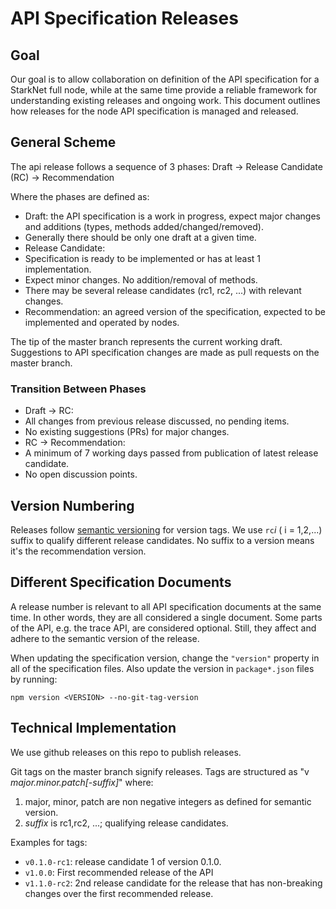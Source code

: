 
# API Specification Releases

## Goal

Our goal is to allow collaboration on definition of the API specification for a StarkNet full node, while at the same time provide a reliable framework for understanding existing releases and ongoing work.
This document outlines how releases for the node API specification is managed and released.

## General Scheme

The api release follows a sequence of 3 phases: Draft -> Release Candidate (RC) -> Recommendation

Where the phases are defined as:

- Draft: the API specification is a work in progress, expect major changes and additions (types, methods added/changed/removed).
 - Generally there should be only one draft at a given time.
- Release Candidate:
 - Specification is ready to be implemented or has at least 1 implementation.
 - Expect minor changes. No addition/removal of methods.
 - There may be several release candidates (rc1, rc2, ...) with relevant changes.
- Recommendation: an agreed version of the specification, expected to be implemented and operated by nodes.

The tip of the master branch represents the current working draft.
Suggestions to API specification changes are made as pull requests on the master branch.

### Transition Between Phases
- Draft -> RC:
 - All changes from previous release discussed, no pending items.
 - No existing suggestions (PRs) for major changes.
- RC -> Recommendation:
 - A minimum of 7 working days passed from publication of latest release candidate.
 - No open discussion points.

## Version Numbering

Releases follow [semantic versioning](https://semver.org) for version tags.
We use `rc`_i_ ( i = 1,2,...) suffix to qualify different release candidates.
No suffix to a version means it's the recommendation version.

## Different Specification Documents

A release number is relevant to all API specification documents at the same time. In other words, they are all considered a single document.
Some parts of the API, e.g. the trace API, are considered optional. Still, they affect and adhere to the semantic version of the release.

When updating the specification version, change the `"version"` property in all of the specification files. Also update the version in `package*.json` files by running:

```
npm version <VERSION> --no-git-tag-version
```

## Technical Implementation

We use github releases on this repo to publish releases.

Git tags on the master branch signify releases.
Tags are structured as "v _major.minor.patch[-suffix]_"
where:
1. major, minor, patch are non negative integers as defined for semantic version.
2. _suffix_ is rc1,rc2, ...; qualifying release candidates.

Examples for tags:
- `v0.1.0-rc1`: release candidate 1 of version 0.1.0.
- `v1.0.0`: First recommended release of the API
- `v1.1.0-rc2`: 2nd release candidate for the release that has non-breaking changes over the first recommended release.



